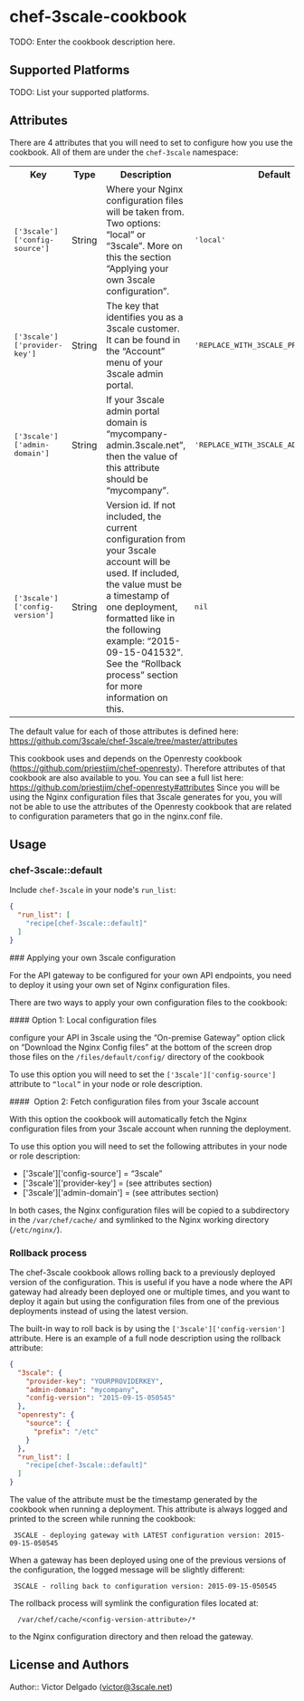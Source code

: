 # chef-3scale-cookbook

TODO: Enter the cookbook description here.

## Supported Platforms

TODO: List your supported platforms.

## Attributes

There are 4 attributes that you will need to set to configure how you use the cookbook. All of them are under the `chef-3scale` namespace:

<table>
  <tr>
    <th>Key</th>
    <th>Type</th>
    <th>Description</th>
    <th>Default</th>
  </tr>
  <tr>
    <td><tt>['3scale']['config-source']</tt></td>
    <td>String</td>
    <td>Where your Nginx configuration files will be taken from. Two options: “local” or “3scale”. More on this the section “Applying your own 3scale configuration”.</td>
    <td><tt>'local'</tt></td>
  </tr>
  <tr>
    <td><tt>['3scale']['provider-key']</tt></td>
    <td>String</td>
    <td>The key that identifies you as a 3scale customer. It can be found in the “Account” menu of your 3scale admin portal.</td>
    <td><tt>'REPLACE_WITH_3SCALE_PROVIDER_KEY'</tt></td>
  </tr>
  <tr>
    <td><tt>['3scale']['admin-domain']</tt></td>
    <td>String</td>
    <td>If your 3scale admin portal domain is “mycompany-admin.3scale.net”, then the value of this attribute should be “mycompany”.</td>
    <td><tt>'REPLACE_WITH_3SCALE_ADMIN_URL_PART'</tt></td>
  </tr>
  <tr>
    <td><tt>['3scale']['config-version']</tt></td>
    <td>String</td>
    <td>Version id. If not included, the current configuration from your 3scale account will be used.  If included, the value must be a timestamp of one deployment, formatted like in the following example: “2015-09-15-041532”. See the “Rollback process” section for more information on this. </td>
    <td><tt>nil</tt></td>
  </tr>
</table>
 
The default value for each of those attributes is defined here: https://github.com/3scale/chef-3scale/tree/master/attributes


This cookbook uses and depends on the Openresty cookbook (https://github.com/priestjim/chef-openresty). Therefore attributes of that cookbook are also available to you. You can see a full list here: https://github.com/priestjim/chef-openresty#attributes 
Since you will be using the Nginx configuration files that 3scale generates for you, you will not be able to use the attributes of the Openresty cookbook that are related to configuration parameters that go in the nginx.conf file.

## Usage

### chef-3scale::default

Include `chef-3scale` in your node's `run_list`:

```json
{
  "run_list": [
    "recipe[chef-3scale::default]"
  ]
}
```

### Applying your own 3scale configuration

For the API gateway to be configured for your own API endpoints, you need to deploy it using your own set of Nginx configuration files. 

There are two ways to apply your own configuration files to the cookbook:

#### Option 1: Local configuration files 

configure your API in 3scale using the “On-premise Gateway” option
click on “Download the Nginx Config files” at the bottom of the screen
drop those files on the  `/files/default/config/` directory of the cookbook 

To use this option you will need to set the `['3scale']['config-source']` attribute to `“local”` in your node or role description.

####  Option 2: Fetch configuration files from your 3scale account

With this option the cookbook will automatically fetch the Nginx configuration files from your 3scale account when running the deployment.

To use this option you will need to set the following attributes in your node or role description:
- ['3scale']['config-source'] = “3scale”   
- ['3scale']['provider-key']  = (see attributes section)  
- ['3scale']['admin-domain']  = (see attributes section)  

In both cases, the Nginx configuration files will be copied to a subdirectory in the `/var/chef/cache/` and symlinked to the Nginx working directory (`/etc/nginx/`).

### Rollback process

The chef-3scale cookbook allows rolling back to a previously deployed version of the configuration. This is useful if you have a node where the API gateway had already been deployed one or multiple times, and you want to deploy it again but using the configuration files from one of the previous deployments instead of using the latest version.

The built-in way to roll back is by using the `['3scale']['config-version']` attribute. Here is an example of a full node description using the rollback attribute:


```json
{
  "3scale": {
    "provider-key": "YOURPROVIDERKEY",
    "admin-domain": "mycompany",
    "config-version": "2015-09-15-050545"
  },
  "openresty": {
    "source": {
      "prefix": "/etc"
    }
  },
  "run_list": [
    "recipe[chef-3scale::default]"
  ]
}
```

The value of the attribute must be the timestamp generated by the cookbook when running a deployment. This attribute is always logged and printed to the screen while running the cookbook:

```
 3SCALE - deploying gateway with LATEST configuration version: 2015-09-15-050545
````

When a gateway has been deployed using one of the previous versions of the configuration, the logged message will be slightly different:

```
 3SCALE - rolling back to configuration version: 2015-09-15-050545
```

The rollback process will symlink the configuration files located at:

```
  /var/chef/cache/<config-version-attribute>/*
```

to the Nginx configuration directory and then reload the gateway.

## License and Authors

Author:: Victor Delgado (<victor@3scale.net>)
